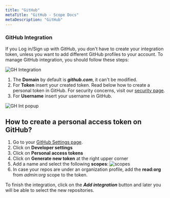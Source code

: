 ```yaml
---
title: "GitHub"
metaTitle: "GitHub - Scope Docs"
metaDescription: "GitHub"
---
```


### GitHub Integration

If you Log in/Sign up with GitHub, you don't have to create your integration token, unless you want to add different GitHub profiles to your account. To manage GitHub integration, you should follow these steps:

![GH Integration](https://user-images.githubusercontent.com/48650098/81797586-47ceba80-950f-11ea-8b9c-5e16b142b14f.png)

1. The **Domain** by default is ***github.com***, it can't be modified.
2. For **Token** insert your created token. Read below how to create a personal token in GitHub. For security concerns, visit our [security page](https://docs.scope.ink/company-information/7-security "security page").
3. For **Username** insert your username in GitHub.

![GH Int popup](https://user-images.githubusercontent.com/48650098/81797997-c75c8980-950f-11ea-8cc5-64fda12fb51c.png)

## How to create a personal access token on GitHub?

1. Go to your [GitHub Settings page](https://github.com/settings/profile).
2. Click on **Developer settings**
3. Click on **Personal access tokens**
4. Click on **Generate new token** at the right upper corner 
5. Add a name and select the following **scopes**:
![scopes](https://user-images.githubusercontent.com/48650098/81051126-7e7a5480-8ec1-11ea-876b-c88eb45b440a.png)
6. In case your repos are under an organization profile, add the **read:org** from *admin:org* scope to the token.

To finish the integration, click on the ***Add integration*** button and later you will be able to select the new repositories.